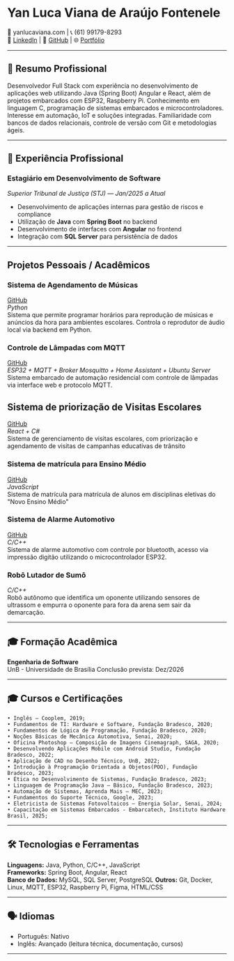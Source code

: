 # **Yan Luca Viana de Araújo Fontenele**

📧 yanlucaviana.com | 📞 (61) 99179-8293  
🔗 [LinkedIn](https://www.linkedin.com/in/yan-luca-060a54209/) | 🐙 [GitHub](https://github.com/yan-luca) | 🌐 [Portfólio](https://github.com/yan-luca/yan-luca)

---

## 🧭 Resumo Profissional

Desenvolvedor Full Stack com experiência no desenvolvimento de aplicações web utilizando Java (Spring Boot) Angular e React, além de projetos embarcados com ESP32, Raspberry Pi. Conhecimento em linguagem C,  programação de sistemas embarcados e microcontroladores. Interesse em automação, IoT e soluções integradas. Familiaridade com bancos de dados relacionais, controle de versão com Git e metodologias ágeis.

---

## 💼 Experiência Profissional


### **Estagiário em Desenvolvimento de Software**  
*Superior Tribunal de Justiça (STJ) — Jan/2025 a Atual*  
- Desenvolvimento de aplicações internas para gestão de riscos e compliance  
- Utilização de **Java** com **Spring Boot** no backend  
- Desenvolvimento de interfaces com **Angular** no frontend  
- Integração com **SQL Server** para persistência de dados  
---

## Projetos Pessoais / Acadêmicos

### **Sistema de Agendamento de Músicas**  
[GitHub](https://github.com/yan-luca/yan-luca/tree/main/Sirene%20Musical)  
*Python*  
Sistema que permite programar horários para reprodução de músicas e anúncios da hora para ambientes escolares. Controla o reprodutor de áudio local via backend em Python.

### **Controle de Lâmpadas com MQTT**  
[GitHub](https://github.com/yan-luca/yan-luca/tree/main/Automacao%20Residencial)  
*ESP32 + MQTT + Broker Mosquitto + Home Assistant + Ubuntu Server*  
Sistema embarcado de automação residencial com controle de lâmpadas via interface web e protocolo MQTT.
## **Sistema de priorização de Visitas Escolares**  
[GitHub](https://github.com/orgs/fga-eps-mds/teams/2023-1-dnit/repositories)  
*React + C#*  
Sistema de gerenciamento de visitas escolares, com priorização e agendamento de visitas de campanhas educativas de trânsito

### **Sistema de matrícula para Ensino Médio**
[GitHub](https://github.com/mdsreq-fga-unb/2023.2-Matriculai)  
*JavaScript*  
Sistema de matrícula para matrícula de alunos em disciplinas eletivas do "Novo Ensino Médio"

### **Sistema de Alarme Automotivo**  
[GitHub](https://github.com/yan-luca/yan-luca/tree/main/Alarme%20Automotivo)  
*C/C++*  
Sistema de alarme automotivo com controle por bluetooth, acesso via impressão digitão  utilizando o microcontrolador ESP32.
### **Robô Lutador de Sumô** 
*C/C++*  
Robô autônomo que identifica um oponente utilizando sensores de ultrassom e empurra o oponente para fora da arena sem sair da demarcação.

---

## 🎓 Formação Acadêmica

**Engenharia de Software**  
UnB - Universidade de Brasília
Conclusão prevista: Dez/2026

---

## 🎓 Cursos e Certificações

    • Inglês – Cooplem, 2019;
    • Fundamentos de TI: Hardware e Software, Fundação Bradesco, 2020;
    • Fundamentos de Lógica de Programação, Fundação Bradesco, 2020;
    • Noções Básicas de Mecânica Automotiva, Senai, 2020;
    • Oficina Photoshop – Composição de Imagens Cinemagraph, SAGA, 2020;
    • Desenvolvendo Aplicações Mobile com Android Studio, Fundação Bradesco, 2022;
    • Aplicação de CAD no Desenho Técnico, UnB, 2022;
    • Introdução à Programação Orientada a Objetos(POO), Fundação Bradesco, 2023;
    • Ética no Desenvolvimento de Sistemas, Fundação Bradesco, 2023;
    • Linguagem de Programação Java – Básico, Fundação Bradesco, 2023;
    • Automação de Sistemas, Aprenda Mais – MEC, 2023;
    • Fundamentos do Suporte Técnico, Google, 2023;
    • Eletricista de Sistemas Fotovoltaicos – Energia Solar, Senai, 2024;
    • Capacitação em Sistemas Embarcados - Embarcatech, Instituto Hardware Brasil, 2025;
---

## 🛠️ Tecnologias e Ferramentas

**Linguagens:** Java, Python, C/C++, JavaScript  
**Frameworks:** Spring Boot, Angular, React  
**Banco de Dados:** MySQL, SQL Server, PostgreSQL
**Outros:** Git, Docker, Linux, MQTT, ESP32, Raspberry Pi, Figma, HTML/CSS

---

## 🗣️ Idiomas

- Português: Nativo  
- Inglês: Avançado (leitura técnica, documentação, cursos)

---

